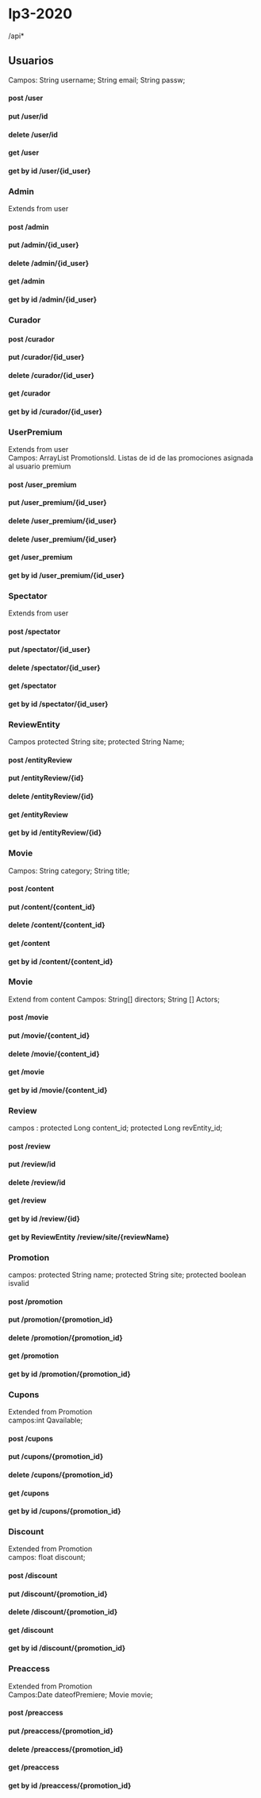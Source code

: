 # lp3-2020
/api*
## Usuarios
Campos:
String username;
String email;
String passw;
 
#### post /user
#### put /user/id
#### delete /user/id
#### get /user
#### get by id /user/{id_user}

### Admin
Extends from user

#### post /admin
#### put /admin/{id_user}
#### delete /admin/{id_user}
#### get /admin
#### get by id /admin/{id_user}

### Curador

#### post /curador
#### put /curador/{id_user}
#### delete /curador/{id_user}
#### get /curador
#### get by id /curador/{id_user}

### UserPremium
Extends from user <br/>
Campos: ArrayList <Long> PromotionsId.  Listas de id de las promociones asignada al usuario premium

#### post /user_premium
#### put /user_premium/{id_user}
#### delete /user_premium/{id_user}
#### delete /user_premium/{id_user}
#### get /user_premium
#### get by id /user_premium/{id_user}

### Spectator
Extends from user <br/>

#### post /spectator
#### put /spectator/{id_user}
#### delete /spectator/{id_user}
#### get /spectator
#### get by id /spectator/{id_user}

### ReviewEntity
Campos 	protected String site;	protected String Name;

#### post /entityReview
#### put /entityReview/{id}
#### delete /entityReview/{id}
#### get /entityReview
#### get by id /entityReview/{id}

### Movie
Campos:
String category;
String title;


#### post /content
#### put /content/{content_id}
#### delete /content/{content_id}
#### get /content
#### get by id /content/{content_id}

### Movie
Extend from content
Campos:
String[] directors;
String [] Actors;


#### post /movie
#### put /movie/{content_id}
#### delete /movie/{content_id}
#### get /movie
#### get by id /movie/{content_id}


### Review 
campos :	protected Long content_id;
	protected Long revEntity_id;
#### post /review
#### put /review/id
#### delete /review/id
#### get /review
#### get by id /review/{id}
#### get by ReviewEntity /review/site/{reviewName}


### Promotion
campos:	protected String name;
	protected String site;
	protected boolean isvalid

#### post /promotion
#### put /promotion/{promotion_id}
#### delete /promotion/{promotion_id}
#### get /promotion
#### get by id /promotion/{promotion_id}

### Cupons
Extended from Promotion <br/>
campos:int Qavailable;

#### post /cupons
#### put /cupons/{promotion_id}
#### delete /cupons/{promotion_id}
#### get /cupons
#### get by id /cupons/{promotion_id}


### Discount
Extended from Promotion <br/>
campos: float discount;

#### post /discount
#### put /discount/{promotion_id}
#### delete /discount/{promotion_id}
#### get /discount
#### get by id /discount/{promotion_id}

### Preaccess
Extended from Promotion <br/>
Campos:Date dateofPremiere; Movie movie;
  
#### post /preaccess
#### put /preaccess/{promotion_id}
#### delete /preaccess/{promotion_id}
#### get /preaccess
#### get by id /preaccess/{promotion_id}



